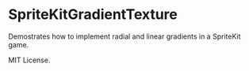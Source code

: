 #  SpriteKitGradientTexture

Demostrates how to implement radial and linear gradients in a SpriteKit game.

MIT License.
